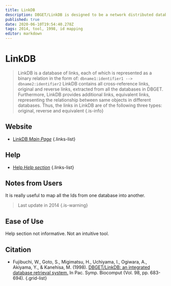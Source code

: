 ```yaml
---
title: LinkDB
description: DBGET/LinkDB is designed to be a network distributed database system with an open architecture, which is suitable for incorporating local databases or establishing a specialized server environment.
published: true
date: 2020-06-10T19:54:40.278Z
tags: 2014, tool, 1998, id mapping
editor: markdown
---
```


# LinkDB

>  LinkDB is a database of links, each of which is represented as a binary relation in the form of:
&NewLine;
   `dbname1:identifier1 --> dbname2:identifier2` 
&NewLine;
LinkDB contains all cross-reference links, original and reverse links, extracted from all the databases in DBGET. Furthermore, LinkDB provides additional links, equivalent links, representing the relationship between same objects in different databases. Thus, the links in LinkDB are of the following three types: original, reverse and equivalent
{.is-info}

## Website

- [LinkDB *Main Page*](https://www.genome.jp/linkdb/)
{.links-list}

## Help

- [Help *Help section*](https://www.genome.jp/linkdb/linkdb_api.html)
{.links-list}

## Notes from Users
It is really useful to map all the Ids from one database into another. 

> Last update in 2014
{.is-warning}





## Ease of Use
Help section not informative. Not an intuitive tool.

## Citation

- Fujibuchi, W., Goto, S., Migimatsu, H., Uchiyama, I., Ogiwara, A., Akiyama, Y., & Kanehisa, M. (1998). [DBGET/LinkDB: an integrated database retrieval system.](http://psb.stanford.edu/psb-online/proceedings/psb98/abstracts/p683.html) In Pac. Symp. Biocomput (Vol. 98, pp. 683-694).
{.grid-list}